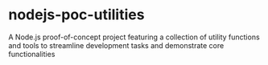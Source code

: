 # nodejs-poc-utilities
A Node.js proof-of-concept project featuring a collection of utility functions and tools to streamline development tasks and demonstrate core functionalities
